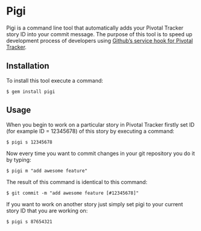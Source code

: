 # Pigi

Pigi is a command line tool that automatically adds your Pivotal Tracker story ID into your commit message. The purpose of this tool is to speed up development process of developers using [Github’s service hook for Pivotal Tracker](http://www.pivotaltracker.com/community/tracker-blog/guide-githubs-service-hook-tracker).

## Installation

To install this tool execute a command:

    $ gem install pigi

## Usage

When you begin to work on a particular story in Pivotal Tracker firstly set ID (for example ID = 12345678) of this story by executing a command:

	$ pigi s 12345678 
	
Now every time you want to commit changes in your git repository you do it by typing:

	$ pigi m "add awesome feature"
	
The result of this command is identical to this command:

	$ git commit -m "add awesome feature [#12345678]"
	
If you want to work on another story just simply set pigi to your current story ID that you are working on:

	$ pigi s 87654321